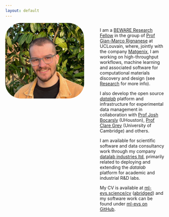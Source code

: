 ```yaml
---
layout: default
---
```


<div class="container" style="display:flex">

<div class="flex-item" style="flex-grow: 1; padding-right: 50px;">

<img alt="face" src="./assets/me_round.jpeg" style="min-width: 150px; max-width: 250px; border-radius: 20%; height:auto; display: block; margin-left: auto; margin-right: auto;" />

</div>

<div class="flex-item" style="flex-grow: 1;">

<p>
I am a <a href="https://cordis.europa.eu/project/id/847587">BEWARE Research Fellow</a> in the group of <a href="https://perso.uclouvain.be/gian-marco.rignanese/">Prof Gian-Marco Rignanese</a> at UCLouvain, where, jointly with the company <a href="https://matgenix.com">Matgenix</a>, I am working on high-throughput workflows, machine learning and associated software for computational materials discovery and design (see <a href="https://ml-evs.science/research">Research</a> for more info).
</p>

<p>
I also develop the open source <a href="https://github.com/the-grey-group/datalab"><i>datalab</i></a> platform and infrastructure for experimental data management in collaboration with <a href="https://jdbocarsly.github.io/">Prof Josh Bocarsly</a> (UHouston), <a href="https://www.ch.cam.ac.uk/group/grey/index">Prof Clare Grey</a> (University of Cambridge) and others.
</p>

<p>
I am available for scientific software and data consultancy work through my company <a href="https://datalab.industries">datalab industries ltd</a>, primarily related to deploying and extending the <i>datalab</i> platform for academic and industrial R&D labs.
</p>

<p>
My CV is available at <a href="https://ml-evs.science/cv">ml-evs.science/cv</a> (<a href="https://ml-evs.science/cv_short">abridged</a>) and my software work can be found under <a href="https://github.com/ml-evs">ml-evs on GitHub</a>.
</p>

</div>

</div>
